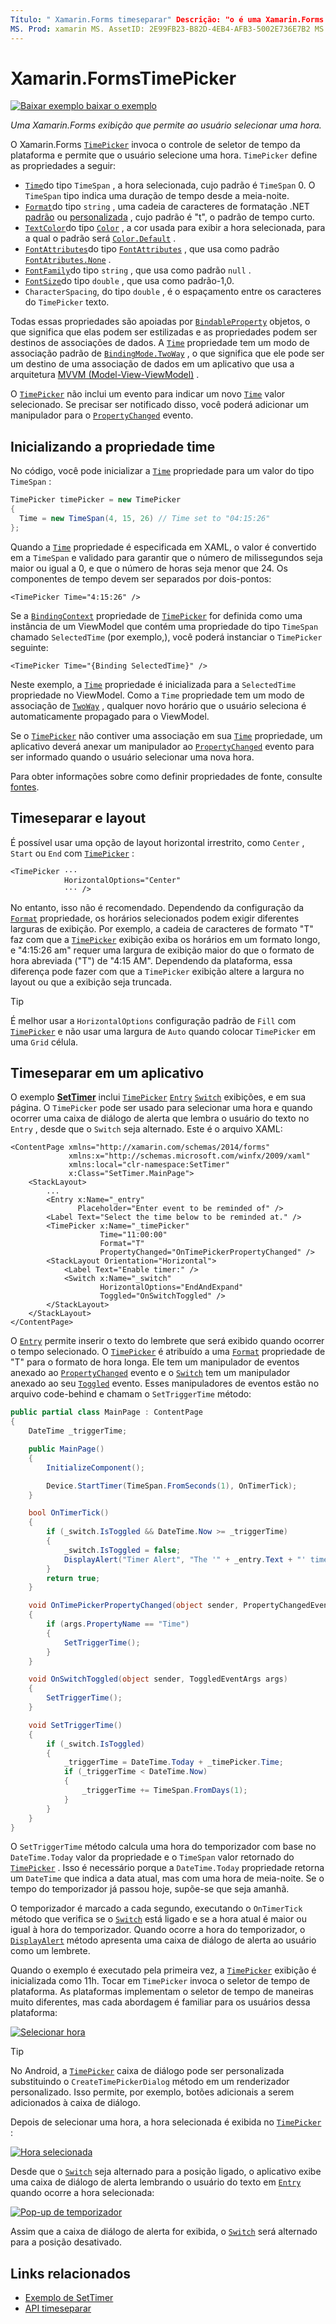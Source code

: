 ```yaml
---
Título: " Xamarin.Forms timeseparar" Descrição: "o é uma Xamarin.Forms exibição que permite ao usuário selecionar uma hora. Este artigo explica como consumir um seletor de em um Xamarin.Forms aplicativo.
MS. Prod: xamarin MS. AssetID: 2E99FB23-B82D-4EB4-AFB3-5002E736E7B2 MS. Technology: xamarin-Forms autor: davidbritch MS. Author: dabritch MS. Date: 10/16/2018 no-loc: [ Xamarin.Forms , Xamarin.Essentials ]
---
```


# <a name="xamarinforms-timepicker"></a>Xamarin.FormsTimePicker

[![Baixar exemplo ](~/media/shared/download.png) baixar o exemplo](https://docs.microsoft.com/samples/xamarin/xamarin-forms-samples/userinterface-timepicker)

_Uma Xamarin.Forms exibição que permite ao usuário selecionar uma hora._

O Xamarin.Forms [`TimePicker`](xref:Xamarin.Forms.TimePicker) invoca o controle de seletor de tempo da plataforma e permite que o usuário selecione uma hora. `TimePicker` define as propriedades a seguir:

- [`Time`](xref:Xamarin.Forms.TimePicker.Time)do tipo `TimeSpan` , a hora selecionada, cujo padrão é `TimeSpan` 0. O `TimeSpan` tipo indica uma duração de tempo desde a meia-noite.
- [`Format`](xref:Xamarin.Forms.TimePicker.Format)do tipo `string` , uma cadeia de caracteres de formatação .NET [padrão](/dotnet/standard/base-types/standard-date-and-time-format-strings/) ou [personalizada](/dotnet/standard/base-types/custom-date-and-time-format-strings/) , cujo padrão é "t", o padrão de tempo curto.
- [`TextColor`](xref:Xamarin.Forms.TimePicker.TextColor)do tipo [`Color`](xref:Xamarin.Forms.Color) , a cor usada para exibir a hora selecionada, para a qual o padrão será [`Color.Default`](xref:Xamarin.Forms.Color.Default) .
- [`FontAttributes`](xref:Xamarin.Forms.TimePicker.FontAttributes)do tipo [`FontAttributes`](xref:Xamarin.Forms.FontAttributes) , que usa como padrão [`FontAtributes.None`](xref:Xamarin.Forms.FontAttributes.None) .
- [`FontFamily`](xref:Xamarin.Forms.TimePicker.FontFamily)do tipo `string` , que usa como padrão `null` .
- [`FontSize`](xref:Xamarin.Forms.TimePicker.FontSize)do tipo `double` , que usa como padrão-1,0.
- `CharacterSpacing`, do tipo `double` , é o espaçamento entre os caracteres do `TimePicker` texto.

Todas essas propriedades são apoiadas por [`BindableProperty`](xref:Xamarin.Forms.BindableProperty) objetos, o que significa que elas podem ser estilizadas e as propriedades podem ser destinos de associações de dados. A [`Time`](xref:Xamarin.Forms.TimePicker.Time) propriedade tem um modo de associação padrão de [`BindingMode.TwoWay`](xref:Xamarin.Forms.BindingMode.TwoWay) , o que significa que ele pode ser um destino de uma associação de dados em um aplicativo que usa a arquitetura [MVVM (Model-View-ViewModel)](~/xamarin-forms/enterprise-application-patterns/mvvm.md) .

O [`TimePicker`](xref:Xamarin.Forms.TimePicker) não inclui um evento para indicar um novo [`Time`](xref:Xamarin.Forms.TimePicker.Time) valor selecionado. Se precisar ser notificado disso, você poderá adicionar um manipulador para o [`PropertyChanged`](xref:Xamarin.Forms.BindableObject.PropertyChanged) evento.

## <a name="initializing-the-time-property"></a>Inicializando a propriedade time

No código, você pode inicializar a [`Time`](xref:Xamarin.Forms.TimePicker.Time) propriedade para um valor do tipo `TimeSpan` :

```csharp
TimePicker timePicker = new TimePicker
{
  Time = new TimeSpan(4, 15, 26) // Time set to "04:15:26"
};
```

Quando a [`Time`](xref:Xamarin.Forms.TimePicker.Time) propriedade é especificada em XAML, o valor é convertido em a `TimeSpan` e validado para garantir que o número de milissegundos seja maior ou igual a 0, e que o número de horas seja menor que 24. Os componentes de tempo devem ser separados por dois-pontos:

```xaml
<TimePicker Time="4:15:26" />
```

Se a [`BindingContext`](xref:Xamarin.Forms.BindableObject.BindingContext) propriedade de [`TimePicker`](xref:Xamarin.Forms.TimePicker) for definida como uma instância de um ViewModel que contém uma propriedade do tipo `TimeSpan` chamado `SelectedTime` (por exemplo,), você poderá instanciar o `TimePicker` seguinte:

```xaml
<TimePicker Time="{Binding SelectedTime}" />
```

Neste exemplo, a [`Time`](xref:Xamarin.Forms.TimePicker.Time) propriedade é inicializada para a `SelectedTime` propriedade no ViewModel. Como a `Time` propriedade tem um modo de associação de [`TwoWay`](xref:Xamarin.Forms.BindingMode.TwoWay) , qualquer novo horário que o usuário seleciona é automaticamente propagado para o ViewModel.

Se o [`TimePicker`](xref:Xamarin.Forms.TimePicker) não contiver uma associação em sua [`Time`](xref:Xamarin.Forms.TimePicker.Time) propriedade, um aplicativo deverá anexar um manipulador ao [`PropertyChanged`](xref:Xamarin.Forms.BindableObject.PropertyChanged) evento para ser informado quando o usuário selecionar uma nova hora.

Para obter informações sobre como definir propriedades de fonte, consulte [fontes](~/xamarin-forms/user-interface/text/fonts.md).

## <a name="timepicker-and-layout"></a>Timeseparar e layout

É possível usar uma opção de layout horizontal irrestrito, como `Center` , `Start` ou `End` com [`TimePicker`](xref:Xamarin.Forms.TimePicker) :

```xaml
<TimePicker ···
            HorizontalOptions="Center"
            ··· />
```

No entanto, isso não é recomendado. Dependendo da configuração da [`Format`](xref:Xamarin.Forms.TimePicker.Format) propriedade, os horários selecionados podem exigir diferentes larguras de exibição. Por exemplo, a cadeia de caracteres de formato "T" faz com que a [`TimePicker`](xref:Xamarin.Forms.TimePicker) exibição exiba os horários em um formato longo, e "4:15:26 am" requer uma largura de exibição maior do que o formato de hora abreviada ("T") de "4:15 AM". Dependendo da plataforma, essa diferença pode fazer com que a `TimePicker` exibição altere a largura no layout ou que a exibição seja truncada.

> [!TIP]
> É melhor usar a `HorizontalOptions` configuração padrão de `Fill` com [`TimePicker`](xref:Xamarin.Forms.TimePicker) e não usar uma largura de `Auto` quando colocar `TimePicker` em uma `Grid` célula.

## <a name="timepicker-in-an-application"></a>Timeseparar em um aplicativo

O exemplo [**SetTimer**](https://docs.microsoft.com/samples/xamarin/xamarin-forms-samples/userinterface-timepicker) inclui [`TimePicker`](xref:Xamarin.Forms.TimePicker) [`Entry`](xref:Xamarin.Forms.Entry) [`Switch`](xref:Xamarin.Forms.Switch) exibições, e em sua página. O `TimePicker` pode ser usado para selecionar uma hora e quando ocorrer uma caixa de diálogo de alerta que lembra o usuário do texto no `Entry` , desde que o `Switch` seja alternado. Este é o arquivo XAML:

```xaml
<ContentPage xmlns="http://xamarin.com/schemas/2014/forms"
             xmlns:x="http://schemas.microsoft.com/winfx/2009/xaml"
             xmlns:local="clr-namespace:SetTimer"
             x:Class="SetTimer.MainPage">
    <StackLayout>
        ...
        <Entry x:Name="_entry"
               Placeholder="Enter event to be reminded of" />
        <Label Text="Select the time below to be reminded at." />
        <TimePicker x:Name="_timePicker"
                    Time="11:00:00"
                    Format="T"
                    PropertyChanged="OnTimePickerPropertyChanged" />
        <StackLayout Orientation="Horizontal">
            <Label Text="Enable timer:" />
            <Switch x:Name="_switch"
                    HorizontalOptions="EndAndExpand"
                    Toggled="OnSwitchToggled" />
        </StackLayout>
    </StackLayout>
</ContentPage>
```

O [`Entry`](xref:Xamarin.Forms.Entry) permite inserir o texto do lembrete que será exibido quando ocorrer o tempo selecionado. O [`TimePicker`](xref:Xamarin.Forms.TimePicker) é atribuído a uma [`Format`](xref:Xamarin.Forms.TimePicker.Format) propriedade de "T" para o formato de hora longa. Ele tem um manipulador de eventos anexado ao [`PropertyChanged`](xref:Xamarin.Forms.BindableObject.PropertyChanged) evento e o [`Switch`](xref:Xamarin.Forms.Switch) tem um manipulador anexado ao seu [`Toggled`](xref:Xamarin.Forms.Switch.Toggled) evento. Esses manipuladores de eventos estão no arquivo code-behind e chamam o `SetTriggerTime` método:

```csharp
public partial class MainPage : ContentPage
{
    DateTime _triggerTime;

    public MainPage()
    {
        InitializeComponent();

        Device.StartTimer(TimeSpan.FromSeconds(1), OnTimerTick);
    }

    bool OnTimerTick()
    {
        if (_switch.IsToggled && DateTime.Now >= _triggerTime)
        {
            _switch.IsToggled = false;
            DisplayAlert("Timer Alert", "The '" + _entry.Text + "' timer has elapsed", "OK");
        }
        return true;
    }

    void OnTimePickerPropertyChanged(object sender, PropertyChangedEventArgs args)
    {
        if (args.PropertyName == "Time")
        {
            SetTriggerTime();
        }
    }

    void OnSwitchToggled(object sender, ToggledEventArgs args)
    {
        SetTriggerTime();
    }

    void SetTriggerTime()
    {
        if (_switch.IsToggled)
        {
            _triggerTime = DateTime.Today + _timePicker.Time;
            if (_triggerTime < DateTime.Now)
            {
                _triggerTime += TimeSpan.FromDays(1);
            }
        }
    }
}
```

O `SetTriggerTime` método calcula uma hora do temporizador com base no `DateTime.Today` valor da propriedade e o `TimeSpan` valor retornado do [`TimePicker`](xref:Xamarin.Forms.TimePicker) . Isso é necessário porque a `DateTime.Today` propriedade retorna um `DateTime` que indica a data atual, mas com uma hora de meia-noite. Se o tempo do temporizador já passou hoje, supõe-se que seja amanhã.

O temporizador é marcado a cada segundo, executando o `OnTimerTick` método que verifica se o [`Switch`](xref:Xamarin.Forms.Switch) está ligado e se a hora atual é maior ou igual à hora do temporizador. Quando ocorre a hora do temporizador, o [`DisplayAlert`](xref:Xamarin.Forms.Page.DisplayAlert*) método apresenta uma caixa de diálogo de alerta ao usuário como um lembrete.

Quando o exemplo é executado pela primeira vez, a [`TimePicker`](xref:Xamarin.Forms.TimePicker) exibição é inicializada como 11h. Tocar em `TimePicker` invoca o seletor de tempo de plataforma. As plataformas implementam o seletor de tempo de maneiras muito diferentes, mas cada abordagem é familiar para os usuários dessa plataforma:

[![Selecionar hora](timepicker-images/timepicker-open.png "Selecionar hora")](timepicker-images/timepicker-open-large.png#lightbox "Selecionar hora")

> [!TIP]
> No Android, a [`TimePicker`](xref:Xamarin.Forms.TimePicker) caixa de diálogo pode ser personalizada substituindo o `CreateTimePickerDialog` método em um renderizador personalizado. Isso permite, por exemplo, botões adicionais a serem adicionados à caixa de diálogo.

Depois de selecionar uma hora, a hora selecionada é exibida no [`TimePicker`](xref:Xamarin.Forms.TimePicker) :

[![Hora selecionada](timepicker-images/timepicker-selected.png "Hora selecionada")](timepicker-images/timepicker-selected-large.png#lightbox "Hora selecionada")

Desde que o [`Switch`](xref:Xamarin.Forms.Switch) seja alternado para a posição ligado, o aplicativo exibe uma caixa de diálogo de alerta lembrando o usuário do texto em [`Entry`](xref:Xamarin.Forms.Entry) quando ocorre a hora selecionada:

[![Pop-up de temporizador](timepicker-images/timer-test.png "Pop-up de temporizador")](timepicker-images/timer-test-large.png#lightbox "Pop-up de temporizador")

Assim que a caixa de diálogo de alerta for exibida, o [`Switch`](xref:Xamarin.Forms.Switch) será alternado para a posição desativado.

## <a name="related-links"></a>Links relacionados

- [Exemplo de SetTimer](https://docs.microsoft.com/samples/xamarin/xamarin-forms-samples/userinterface-timepicker)
- [API timeseparar](xref:Xamarin.Forms.TimePicker)
